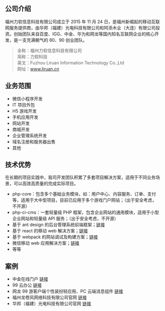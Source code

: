 ## 公司介绍
福州力软信息科技有限公司成立于 2015 年 11 月 24 日，是福州新崛起的移动互联网服务提供商，由华邦（福建）光电科技有限公司和阿添木业（大连）有限公司投资。创始团队来自百度、IGG、中金、华为和网龙等国内知名互联网企业的核心开发，是一支充满朝气的 80、90 创业团队。  

> 全称：福州力软信息科技有限公司  
简称：力软科技  
英文：Fuzhou Liruan Information Technology Co.,Ltd  
网址：www.liruan.cn  

## 业务范围
- 微信小程序开发
- IT 项目外包
- H5 游戏开发
- 手机应用开发
- 网站开发
- 商城开发
- 企业管理系统开发
- 域名注册和服务器出售
- 其他

## 技术优势
在长期的项目实践中，我司开发团队积累了多套项目解决方案，适用于不同业务场景，可以高效高质量的完成实际项目。
- php-core：包含多个基础业务模块，如：用户中心、内容服务、订单、支付等，适用于大中型项目，目前已应用于多个游戏门户网站；（出于安全考虑，不开源）
- php-ci-cms：一套轻量级 PHP 框架，包含企业网站的通用模块，适用于小型企业网站和轻量级 API 服务；（出于安全考虑，不开源）
- 基于 ant design 的后台管理系统前端框架；[链接](https://github.com/zhaotoday/react-antd)
- 基于 react 的移动 web 解决方案；[链接](https://github.com/zhaotoday/react)
- 基于 webpack 的网站调试及构建方案；[链接](https://github.com/zhaotoday/multi-page-website)
- 微信移动 web 应用解决方案；[链接](https://github.com/zhaotoday/react-weui)
- 等等

## 案例
- 中金在线门户 [链接](http://www.cnfol.com/)
- 99 云办公 [链接](http://oa.99.com/)
- 网龙 99 游客户端个性装扮轻应用、PC 云端消息组件 [链接](http://im.101.com/nd)
- 福州龙卷风网络科技有限公司官网 [链接](s)
- 华邦（福建）光电科技有限公司官网 [链接](s)
